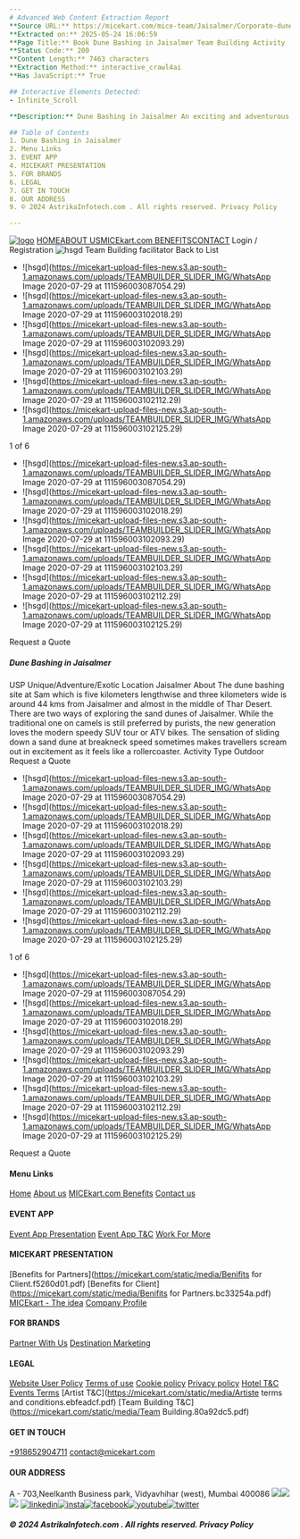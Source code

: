 ```yaml
---
# Advanced Web Content Extraction Report
**Source URL:** https://micekart.com/mice-team/Jaisalmer/Corporate-dune-bashing-in-jaisalmer/Njg=
**Extracted on:** 2025-05-24 16:06:59
**Page Title:** Book Dune Bashing in Jaisalmer Team Building Activity || MICEkart.com
**Status Code:** 200
**Content Length:** 7463 characters
**Extraction Method:** interactive_crawl4ai
**Has JavaScript:** True

## Interactive Elements Detected:
- Infinite_Scroll

**Description:** Dune Bashing in Jaisalmer An exciting and adventurous trip in which delegates are taken on high speed drives across RajasthanÃ¢â‚¬â„¢s sand dunes . Book Team Building in Jaisalmer through MICEkart.com for Best Deals.

## Table of Contents
1. Dune Bashing in Jaisalmer
2. Menu Links
3. EVENT APP
4. MICEKART PRESENTATION
5. FOR BRANDS
6. LEGAL
7. GET IN TOUCH
8. OUR ADDRESS
9. © 2024 AstrikaInfotech.com . All rights reserved. Privacy Policy

---
```


[![logo](https://micekart.com/static/media/logo.ae758ead.png)](https://micekart.com/home)
[](https://micekart.com/mice-team/Jaisalmer/Corporate-dune-bashing-in-jaisalmer/Njg=)[HOME](https://micekart.com/home)[](https://micekart.com/mice-team/Jaisalmer/Corporate-dune-bashing-in-jaisalmer/Njg=)[ABOUT US](https://micekart.com/about)[](https://micekart.com/mice-team/Jaisalmer/Corporate-dune-bashing-in-jaisalmer/Njg=)[MICEkart.com BENEFITS](https://micekart.com/benefits)[](https://micekart.com/mice-team/Jaisalmer/Corporate-dune-bashing-in-jaisalmer/Njg=)[CONTACT](https://micekart.com/contact)
Login / Registration
![hsgd](https://micekart.com/static/media/loader.15ef94cf.svg)
Team Building facilitator
Back to List
  * ![hsgd](https://micekart-upload-files-new.s3.ap-south-1.amazonaws.com/uploads/TEAMBUILDER_SLIDER_IMG/WhatsApp Image 2020-07-29 at 111596003087054.29)
  * ![hsgd](https://micekart-upload-files-new.s3.ap-south-1.amazonaws.com/uploads/TEAMBUILDER_SLIDER_IMG/WhatsApp Image 2020-07-29 at 111596003102018.29)
  * ![hsgd](https://micekart-upload-files-new.s3.ap-south-1.amazonaws.com/uploads/TEAMBUILDER_SLIDER_IMG/WhatsApp Image 2020-07-29 at 111596003102093.29)
  * ![hsgd](https://micekart-upload-files-new.s3.ap-south-1.amazonaws.com/uploads/TEAMBUILDER_SLIDER_IMG/WhatsApp Image 2020-07-29 at 111596003102103.29)
  * ![hsgd](https://micekart-upload-files-new.s3.ap-south-1.amazonaws.com/uploads/TEAMBUILDER_SLIDER_IMG/WhatsApp Image 2020-07-29 at 111596003102112.29)
  * ![hsgd](https://micekart-upload-files-new.s3.ap-south-1.amazonaws.com/uploads/TEAMBUILDER_SLIDER_IMG/WhatsApp Image 2020-07-29 at 111596003102125.29)


1 of 6
  * ![hsgd](https://micekart-upload-files-new.s3.ap-south-1.amazonaws.com/uploads/TEAMBUILDER_SLIDER_IMG/WhatsApp Image 2020-07-29 at 111596003087054.29)
  * ![hsgd](https://micekart-upload-files-new.s3.ap-south-1.amazonaws.com/uploads/TEAMBUILDER_SLIDER_IMG/WhatsApp Image 2020-07-29 at 111596003102018.29)
  * ![hsgd](https://micekart-upload-files-new.s3.ap-south-1.amazonaws.com/uploads/TEAMBUILDER_SLIDER_IMG/WhatsApp Image 2020-07-29 at 111596003102093.29)
  * ![hsgd](https://micekart-upload-files-new.s3.ap-south-1.amazonaws.com/uploads/TEAMBUILDER_SLIDER_IMG/WhatsApp Image 2020-07-29 at 111596003102103.29)
  * ![hsgd](https://micekart-upload-files-new.s3.ap-south-1.amazonaws.com/uploads/TEAMBUILDER_SLIDER_IMG/WhatsApp Image 2020-07-29 at 111596003102112.29)
  * ![hsgd](https://micekart-upload-files-new.s3.ap-south-1.amazonaws.com/uploads/TEAMBUILDER_SLIDER_IMG/WhatsApp Image 2020-07-29 at 111596003102125.29)


Request a Quote
##### Dune Bashing in Jaisalmer
USP
Unique/Adventure/Exotic
Location
Jaisalmer
About
The dune bashing site at Sam which is five kilometers lengthwise and three kilometers wide is around 44 kms from Jaisalmer and almost in the middle of Thar Desert. There are two ways of exploring the sand dunes of Jaisalmer. While the traditional one on camels is still preferred by purists, the new generation loves the modern speedy SUV tour or ATV bikes. The sensation of sliding down a sand dune at breakneck speed sometimes makes travellers scream out in excitement as it feels like a rollercoaster. 
Activity Type
Outdoor
Request a Quote
  * ![hsgd](https://micekart-upload-files-new.s3.ap-south-1.amazonaws.com/uploads/TEAMBUILDER_SLIDER_IMG/WhatsApp Image 2020-07-29 at 111596003087054.29)
  * ![hsgd](https://micekart-upload-files-new.s3.ap-south-1.amazonaws.com/uploads/TEAMBUILDER_SLIDER_IMG/WhatsApp Image 2020-07-29 at 111596003102018.29)
  * ![hsgd](https://micekart-upload-files-new.s3.ap-south-1.amazonaws.com/uploads/TEAMBUILDER_SLIDER_IMG/WhatsApp Image 2020-07-29 at 111596003102093.29)
  * ![hsgd](https://micekart-upload-files-new.s3.ap-south-1.amazonaws.com/uploads/TEAMBUILDER_SLIDER_IMG/WhatsApp Image 2020-07-29 at 111596003102103.29)
  * ![hsgd](https://micekart-upload-files-new.s3.ap-south-1.amazonaws.com/uploads/TEAMBUILDER_SLIDER_IMG/WhatsApp Image 2020-07-29 at 111596003102112.29)
  * ![hsgd](https://micekart-upload-files-new.s3.ap-south-1.amazonaws.com/uploads/TEAMBUILDER_SLIDER_IMG/WhatsApp Image 2020-07-29 at 111596003102125.29)


1 of 6
  * ![hsgd](https://micekart-upload-files-new.s3.ap-south-1.amazonaws.com/uploads/TEAMBUILDER_SLIDER_IMG/WhatsApp Image 2020-07-29 at 111596003087054.29)
  * ![hsgd](https://micekart-upload-files-new.s3.ap-south-1.amazonaws.com/uploads/TEAMBUILDER_SLIDER_IMG/WhatsApp Image 2020-07-29 at 111596003102018.29)
  * ![hsgd](https://micekart-upload-files-new.s3.ap-south-1.amazonaws.com/uploads/TEAMBUILDER_SLIDER_IMG/WhatsApp Image 2020-07-29 at 111596003102093.29)
  * ![hsgd](https://micekart-upload-files-new.s3.ap-south-1.amazonaws.com/uploads/TEAMBUILDER_SLIDER_IMG/WhatsApp Image 2020-07-29 at 111596003102103.29)
  * ![hsgd](https://micekart-upload-files-new.s3.ap-south-1.amazonaws.com/uploads/TEAMBUILDER_SLIDER_IMG/WhatsApp Image 2020-07-29 at 111596003102112.29)
  * ![hsgd](https://micekart-upload-files-new.s3.ap-south-1.amazonaws.com/uploads/TEAMBUILDER_SLIDER_IMG/WhatsApp Image 2020-07-29 at 111596003102125.29)


Request a Quote
#### Menu Links
[Home](https://micekart.com/home)
[About us](https://micekart.com/about)
[MICEkart.com Benefits](https://micekart.com/benefits)
[Contact us](https://micekart.com/contact)
#### EVENT APP
[Event App Presentation](https://micekart.com/)
[Event App T&C](https://micekart.com/)
[Work For More](https://micekart.com/)
#### MICEKART PRESENTATION
[Benefits for Partners](https://micekart.com/static/media/Benifits for Client.f5260d01.pdf)
[Benefits for Client](https://micekart.com/static/media/Benifits for Partners.bc33254a.pdf)
[MICEkart - The idea](https://micekart.com/static/media/Micekart-The-Idea-new.78c542ff.pdf)
[Company Profile](https://micekart.com/static/media/MICEkart-Client-Profile.35843043.pdf)
#### FOR BRANDS
[Partner With Us](https://micekart.com/contact)
[Destination Marketing](https://micekart.com/contact)
#### LEGAL
[Website User Policy](https://micekart.com/websiteuserpolicy)
[Terms of use](https://micekart.com/termsofuse)
[Cookie policy](https://micekart.com/cookiepolicy)
[Privacy policy](https://micekart.com/privacypolicy)
[Hotel T&C](https://micekart.com/hoteltermsandcondition)
[Events Terms](https://micekart.com/EventsTerms)
[Artist T&C](https://micekart.com/static/media/Artiste terms and conditions.ebfeadcf.pdf)
[Team Building T&C](https://micekart.com/static/media/Team Building.80a92dc5.pdf)
#### GET IN TOUCH
[+918652904711](tel:+918652904711)
contact@micekart.com
#### OUR ADDRESS
A - 703,Neelkanth Business park, Vidyavhihar (west), Mumbai 400086
![](https://micekart.com/mice-team/Jaisalmer/Corporate-dune-bashing-in-jaisalmer/Njg=)![](https://micekart.com/mice-team/Jaisalmer/Corporate-dune-bashing-in-jaisalmer/Njg=)
![](https://micekart.com/static/media/logo.ae758ead.a18379f3.png)
[![linkedin](https://micekart.com/static/media/linkedin.b9237664.svg)](https://www.linkedin.com/company/micekart/)[![insta](https://micekart.com/static/media/instagram.052c5c73.svg)](https://www.instagram.com/micekart/ )[![facebook](https://micekart.com/static/media/facebook.cdd6adc6.svg)](https://www.facebook.com/MICEkart.in)[![youtube](https://micekart.com/static/media/youtube.49316bbb.svg)](https://www.youtube.com/channel/UCU7p6BOupjMWw-IYlreCb5Q)[![twitter](https://micekart.com/static/media/twitter.8845157f.svg)](https://twitter.com/micekartcom)
##### © 2024 AstrikaInfotech.com . All rights reserved. Privacy Policy
